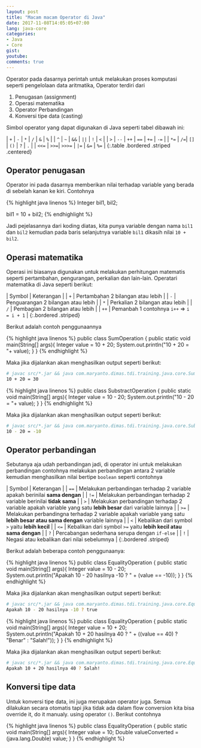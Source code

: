 ```yaml
---
layout: post
title: "Macam macam Operator di Java"
date: 2017-11-08T14:05:05+07:00
lang: java-core
categories:
- Java
- Core
gist: 
youtube: 
comments: true
---
```


Operator pada dasarnya perintah untuk melakukan proses komputasi seperti pengelolaan data aritmatika, Operator terdiri dari 
1. Penugasan (assignment)
2. Operasi matematika
3. Operator Perbandingan
4. Konversi tipe data (casting)

Simbol operator yang dapat digunakan di Java seperti tabel dibawah ini:

| `+` | `-` | `*` | `/` | `&` | `%` |
| `^` | `~` | `&&` | `||` | `!` | `<` |
| `>` | `--` | `++` | `==` | `+=` | `-=` |
| `*=` | `/=`|  `[]` | `()` | `?` | `.` |
| `<<=` | `>>=`|  `>>>=` | `|=` | `&=` | `%=` |
{:.table .bordered .striped .centered}


## Operator penugasan

Operator ini pada dasarnya memberikan nilai terhadap variable yang berada di sebelah kanan ke kiri. Contohnya

{% highlight java linenos %}
Integer bil1, bil2;

bil1 = 10 + bil2;
{% endhighlight %}

Jadi pejelasannya dari koding diatas, kita punya variable dengan nama `bil1` dan `bil2` kemudian pada baris selanjutnya variable `bil1` dikasih nilai `10 + bil2`.

## Operasi matematika

Operasi ini biasanya digunakan untuk melakukan perhitungan matematis seperti pertambahan, pengurangan, perkalian dan lain-lain. Operatari matematika di Java seperti berikut:

| Symbol | Keterangan |
| `+` | Pertambahan 2 bilangan atau lebih |
| `-` | Penguarangan 2 bilangan atau lebih |
| `*` | Perkalian 2 bilangan atau lebih |
| `/` | Pembagian 2 bilangan atau lebih | 
| `++` | Pemanbah 1 contohnya `i++` => `i = i + 1` |
{:.bordered .striped} 

Berikut adalah contoh penggunaannya

{% highlight java linenos %}
public class SumOperation {
    public static void main(String[] args){
        Integer value = 10 + 20;
        System.out.println("10 + 20 = "+ value);
    }
}
{% endhighlight %}

Maka jika dijalankan akan menghasilkan output seperti berikut:

```sh
# javac src/*.jar && java com.maryanto.dimas.tdi.training.java.core.SumOperation
10 + 20 = 30
```

{% highlight java linenos %}
public class SubstractOperation {
    public static void main(String[] args){
        Integer value = 10 - 20;
        System.out.println("10 - 20 = "+ value);
    }
}
{% endhighlight %}

Maka jika dijalankan akan menghasilkan output seperti berikut:

```sh
# javac src/*.jar && java com.maryanto.dimas.tdi.training.java.core.SubstractOperation
10 - 20 = -10
```

## Operator perbandingan

Sebutanya aja udah perbandingan jadi, di operator ini untuk melakukan perbandingan contohnya melakukan perbandingan antara 2 variable kemudian menghasilkan nilai bertipe `boolean` seperti contohnya

| Symbol | Keterangan |
| `==` | Melakukan perbandingan terhadap 2 variable apakah berinilai **sama dengan** |
| `!=` | Melakukan perbandingan terhadap 2 variable berinilai **tidak sama** |
| `>` | Melakukan perbandingan terhadap 2 variable apakah variable yang satu **lebih besar** dari variable lainnya |
| `>=` | Melakukan perbandingna terhadap 2 variable apakah variable yang satu **lebih besar atau sama dengan** variable lainnya |
| `<` | Kebalikan dari symbol `>` yaitu **lebih kecil** |
| `<=` | Kebalikan dari symbol `>=` yaitu **lebih kecil atau sama dengan** |
| `?` | Percabangan sederhana serupa dengan `if-else` |
| `!` | Negasi atau kebalikan dari nilai sebelumnya |
{:.bordered .striped}

Berikut adalah beberapa contoh penggunaanya:

{% highlight java linenos %}
public class EqualityOperation {
    public static void main(String[] args){
        Integer value = 10 - 20;
        System.out.println("Apakah 10 - 20 hasilnya -10 ? " + (value == -10));
    }
}
{% endhighlight %}

Maka jika dijalankan akan menghasilkan output seperti berikut:

```sh
# javac src/*.jar && java com.maryanto.dimas.tdi.training.java.core.EqualityOperation
Apakah 10 - 20 hasilnya -10 ? true
```

{% highlight java linenos %}
public class EqualityOperation {
    public static void main(String[] args){
        Integer value = 10 + 20;
        System.out.println("Apakah 10 + 20 hasilnya 40 ? " + ((value == 40) ? "Benar" : "Salah!"));
    }
}
{% endhighlight %}

Maka jika dijalankan akan menghasilkan output seperti berikut:

```sh
# javac src/*.jar && java com.maryanto.dimas.tdi.training.java.core.EqualityOperation
Apakah 10 + 20 hasilnya 40 ? Salah!
```

## Konversi tipe data

Untuk konversi tipe data, ini juga merupakan operator juga. Semua dilakukan secara otomatis tapi jika tidak ada dalam flow conversion kita bisa override it, do it manualy. using operator `()`. Berikut contohnya

{% highlight java linenos %}
public class EqualityOperation {
    public static void main(String[] args){
        Integer value = 10;
        Double valueConverted =(java.lang.Double) value;
    }
}
{% endhighlight %}